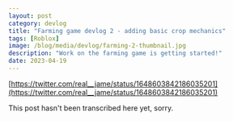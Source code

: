 ```yaml
---
layout: post
category: devlog
title: "Farming game devlog 2 - adding basic crop mechanics"
tags: [Roblox]
image: /blog/media/devlog/farming-2-thumbnail.jpg
description: "Work on the farming game is getting started!"
date: 2023-04-19
---
```

[https://twitter.com/real__jame/status/1648603842186035201](https://twitter.com/real__jame/status/1648603842186035201)

This post hasn't been transcribed here yet, sorry.
